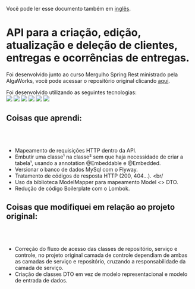Você pode ler esse documento também em [inglês](README-en.md).

# API para a criação, edição, atualização e deleção de clientes, entregas e ocorrências de entregas.

Foi desenvolvido junto ao curso Mergulho Spring Rest ministrado pela AlgaWorks, você pode acessar o repositório original clicando [aqui](https://github.com/algaworks/curso-mergulho-spring-rest).

Foi desenvolvido utilizando as seguintes tecnologias: <br>
<img src="https://img.shields.io/badge/Java-ED8B00?style=for-the-badge&logo=java&logoColor=white"/>
<img src="https://img.shields.io/badge/Spring-6DB33F?style=for-the-badge&logo=spring&logoColor=white"/>
<img src="https://img.shields.io/badge/MySQL-005C84?style=for-the-badge&logo=mysql&logoColor=white"/>
<img src="https://img.shields.io/badge/Postman-FF6C37?style=for-the-badge&logo=Postman&logoColor=white"/>
<img src="https://img.shields.io/badge/Lombok-ED8B00?color=red&style=for-the-badge&logo=lombok"/>
<img src="https://img.shields.io/badge/Flyway-ED8B00?color=blue&style=for-the-badge&logo=flyway"/>

## Coisas que aprendi:
<br/>
<br/>

- Mapeamento de requisições HTTP dentro da API. <br/>
- Embutir uma classe¹ na classe² sem que haja necessidade de criar a tabela¹, usando a annotation @Embeddable e @Embedded. <br/>
- Versionar o banco de dados MySql com o Flyway. <br/>
- Tratamento de códigos de resposta HTTP (200, 404...). <br/
- Uso da biblioteca ModelMapper para mapeamento Model <> DTO. <br/>
- Redução de código Boilerplate com o Lombok. <br/>


## Coisas que modifiquei em relação ao projeto original: 
<br/>
<br/>

- Correção do fluxo de acesso das classes de repositório, serviço e controle, no projeto original camada de controle dependiam de ambas as camadas de serviço e repositório, cruzando a responsabilidade da camada de serviço. <br/>
- Criação de classes DTO em vez de modelo representacional e modelo de entrada de dados.
